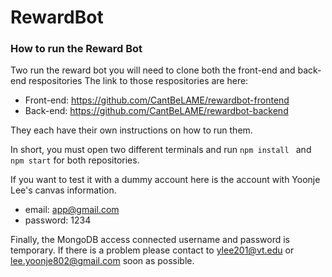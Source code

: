 # RewardBot
### How to run the Reward Bot
Two run the reward bot you will need to clone both the front-end and back-end respositories
The link to those respositories are here:
- Front-end: https://github.com/CantBeLAME/rewardbot-frontend
- Back-end: https://github.com/CantBeLAME/rewardbot-backend

They each have their own instructions on how to run them.

In short, you must open two different terminals and run `npm install ` and   `npm start` for both repositories.

If you want to test it with a dummy account here is the account with Yoonje Lee's canvas information.
- email: app@gmail.com
- password: 1234

Finally, the MongoDB access connected username and password is temporary. If there is a problem please contact to ylee201@vt.edu or lee.yoonje802@gmail.com soon as possible.


